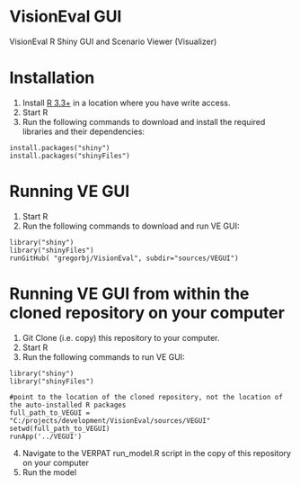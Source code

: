 # VisionEval GUI
VisionEval R Shiny GUI and Scenario Viewer (Visualizer) 

# Installation
  1. Install [R 3.3+](https://cran.r-project.org) in a location where you have write access.
  2. Start R
  3. Run the following commands to download and install the required libraries and their dependencies:

```
install.packages("shiny")
install.packages("shinyFiles")
```

# Running VE GUI
  1. Start R
  2. Run the following commands to download and run VE GUI:

```
library("shiny")
library("shinyFiles")
runGitHub( "gregorbj/VisionEval", subdir="sources/VEGUI")
```

# Running VE GUI from within the cloned repository on your computer
  1. Git Clone (i.e. copy) this repository to your computer.
  1. Start R
  2. Run the following commands to run VE GUI:

```
library("shiny")
library("shinyFiles")

#point to the location of the cloned repository, not the location of the auto-installed R packages
full_path_to_VEGUI = "C:/projects/development/VisionEval/sources/VEGUI"
setwd(full_path_to_VEGUI)
runApp('../VEGUI')
```
  4. Navigate to the VERPAT run_model.R script in the copy of this repository on your computer
  5. Run the model
  